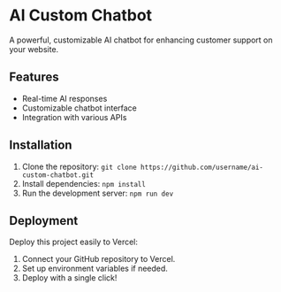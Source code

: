 # AI Custom Chatbot

A powerful, customizable AI chatbot for enhancing customer support on your website.

## Features
- Real-time AI responses
- Customizable chatbot interface
- Integration with various APIs

## Installation
1. Clone the repository: `git clone https://github.com/username/ai-custom-chatbot.git`
2. Install dependencies: `npm install`
3. Run the development server: `npm run dev`

## Deployment
Deploy this project easily to Vercel:
1. Connect your GitHub repository to Vercel.
2. Set up environment variables if needed.
3. Deploy with a single click!
